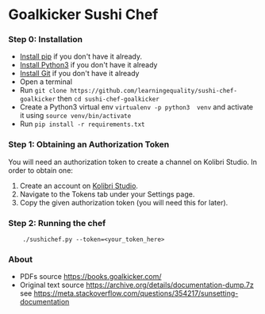 # Goalkicker Sushi Chef

### Step 0: Installation

* [Install pip](https://pypi.python.org/pypi/pip) if you don't have it already.
* [Install Python3](https://www.python.org/downloads) if you don't have it already
* [Install Git](https://git-scm.com/book/en/v2/Getting-Started-Installing-Git) if you don't have it already
* Open a terminal
* Run `git clone https://github.com/learningequality/sushi-chef-goalkicker` 
  then `cd sushi-chef-goalkicker`
* Create a Python3 virtual env `virtualenv -p python3  venv`
  and activate it using `source venv/bin/activate`
* Run `pip install -r requirements.txt`

### Step 1: Obtaining an Authorization Token ###
You will need an authorization token to create a channel on Kolibri Studio. In order to obtain one:

1. Create an account on [Kolibri Studio](https://studio.learningequality.org/).
2. Navigate to the Tokens tab under your Settings page.
3. Copy the given authorization token (you will need this for later).

### Step 2: Running the chef ###
```
    ./sushichef.py --token=<your_token_here>
```


### About

  - PDFs source https://books.goalkicker.com/
  - Original text source https://archive.org/details/documentation-dump.7z
    see https://meta.stackoverflow.com/questions/354217/sunsetting-documentation

